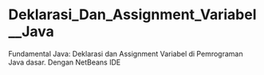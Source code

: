 # Deklarasi_Dan_Assignment_Variabel__Java
Fundamental Java: Deklarasi dan Assignment Variabel di Pemrograman Java dasar. Dengan NetBeans IDE
